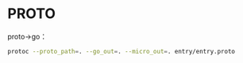 # PROTO

proto->go：

```bash
protoc --proto_path=. --go_out=. --micro_out=. entry/entry.proto
```



